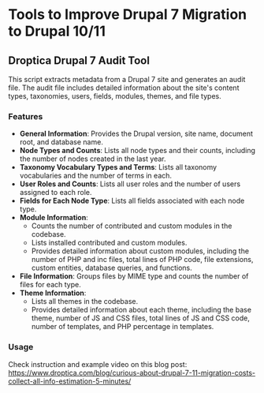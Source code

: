 # Tools to Improve Drupal 7 Migration to Drupal 10/11

## Droptica Drupal 7 Audit Tool

This script extracts metadata from a Drupal 7 site and generates an audit file. The audit file includes detailed information about the site's content types, taxonomies, users, fields, modules, themes, and file types.

### Features

- **General Information**: Provides the Drupal version, site name, document root, and database name.
- **Node Types and Counts**: Lists all node types and their counts, including the number of nodes created in the last year.
- **Taxonomy Vocabulary Types and Terms**: Lists all taxonomy vocabularies and the number of terms in each.
- **User Roles and Counts**: Lists all user roles and the number of users assigned to each role.
- **Fields for Each Node Type**: Lists all fields associated with each node type.
- **Module Information**:
    - Counts the number of contributed and custom modules in the codebase.
    - Lists installed contributed and custom modules.
    - Provides detailed information about custom modules, including the number of PHP and inc files, total lines of PHP code, file extensions, custom entities, database queries, and functions.
- **File Information**: Groups files by MIME type and counts the number of files for each type.
- **Theme Information**:
    - Lists all themes in the codebase.
    - Provides detailed information about each theme, including the base theme, number of JS and CSS files, total lines of JS and CSS code, number of templates, and PHP percentage in templates.

### Usage

Check instruction and example video on this blog post: https://www.droptica.com/blog/curious-about-drupal-7-11-migration-costs-collect-all-info-estimation-5-minutes/ 

